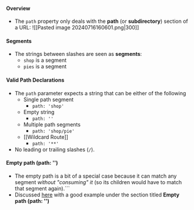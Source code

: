 #### Overview
- The `path` property only deals with the **path** (or **subdirectory**) section of a URL:
	![[Pasted image 20240716160601.png|300]]
	
#### Segments
- The strings between slashes are seen as **segments**:
	- `shop` is a segment
	- `pies` is a segment

#### Valid Path Declarations
- The `path` parameter expects a string that can be either of the following
	- Single path segment
		- `path: 'shop'`
	- Empty string 
		- `path: ''`
	- Multiple path segments
		- `path: 'shop/pie'`
	- [[Wildcard Route]]
		- `path: '**'`
- No leading or trailing slashes (`/`).

#### Empty path (path: '')
- The empty path is a bit of a special case because it can match any segment *without "consuming" it* (so its children would have to match that segment again).```
- Discussed [here](https://stackoverflow.com/questions/42992212/in-angular-what-is-pathmatch-full-and-what-effect-does-it-have/62476799#62476799) with a good example under the section titled **Empty path (path: '')**
